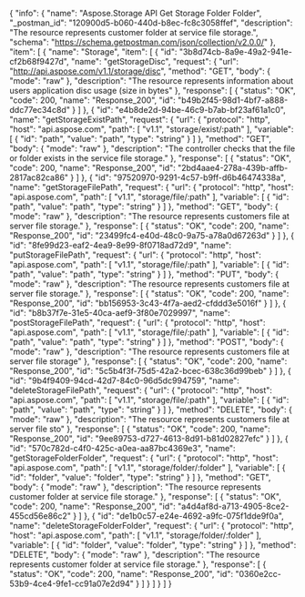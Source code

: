 {
  "info": {
    "name": "Aspose.Storage API Get Storage Folder Folder",
    "_postman_id": "120900d5-b060-440d-b8ec-fc8c3058ffef",
    "description": "The resource represents customer folder at service file storage.",
    "schema": "https://schema.getpostman.com/json/collection/v2.0.0/"
  },
  "item": [
    {
      "name": "Storage",
      "item": [
        {
          "id": "3b8d74cb-8a9e-49a2-941e-cf2b68f9427d",
          "name": "getStorageDisc",
          "request": {
            "url": "http://api.aspose.com/v1.1/storage/disc",
            "method": "GET",
            "body": {
              "mode": "raw"
            },
            "description": "The resource represents information about users application disc usage (size in bytes"
          },
          "response": [
            {
              "status": "OK",
              "code": 200,
              "name": "Response_200",
              "id": "b49b2f45-98d1-4bf7-a888-ddc77ec34c8d"
            }
          ]
        },
        {
          "id": "e4b8de2d-94be-46c9-b7ab-bf23af61a1c0",
          "name": "getStorageExistPath",
          "request": {
            "url": {
              "protocol": "http",
              "host": "api.aspose.com",
              "path": [
                "v1.1",
                "storage/exist/:path"
              ],
              "variable": [
                {
                  "id": "path",
                  "value": "path",
                  "type": "string"
                }
              ]
            },
            "method": "GET",
            "body": {
              "mode": "raw"
            },
            "description": "The controller checks that the file or folder exists in the service file storage."
          },
          "response": [
            {
              "status": "OK",
              "code": 200,
              "name": "Response_200",
              "id": "2bd4aae4-278a-439b-affb-2817ac82ca86"
            }
          ]
        },
        {
          "id": "97520970-9291-4c57-b9ff-d6b46474338a",
          "name": "getStorageFilePath",
          "request": {
            "url": {
              "protocol": "http",
              "host": "api.aspose.com",
              "path": [
                "v1.1",
                "storage/file/:path"
              ],
              "variable": [
                {
                  "id": "path",
                  "value": "path",
                  "type": "string"
                }
              ]
            },
            "method": "GET",
            "body": {
              "mode": "raw"
            },
            "description": "The resource represents customers file at server file storage."
          },
          "response": [
            {
              "status": "OK",
              "code": 200,
              "name": "Response_200",
              "id": "23499fc4-e40d-48c0-9a75-a78a0d67263d"
            }
          ]
        },
        {
          "id": "8fe99d23-eaf2-4ea9-8e99-8f0718ad72d9",
          "name": "putStorageFilePath",
          "request": {
            "url": {
              "protocol": "http",
              "host": "api.aspose.com",
              "path": [
                "v1.1",
                "storage/file/:path"
              ],
              "variable": [
                {
                  "id": "path",
                  "value": "path",
                  "type": "string"
                }
              ]
            },
            "method": "PUT",
            "body": {
              "mode": "raw"
            },
            "description": "The resource represents customers file at server file storage."
          },
          "response": [
            {
              "status": "OK",
              "code": 200,
              "name": "Response_200",
              "id": "bb156953-3c43-4f7a-aed2-cfddd3e5016f"
            }
          ]
        },
        {
          "id": "b8b37f7e-31e5-40ca-aef9-3f80e7029997",
          "name": "postStorageFilePath",
          "request": {
            "url": {
              "protocol": "http",
              "host": "api.aspose.com",
              "path": [
                "v1.1",
                "storage/file/:path"
              ],
              "variable": [
                {
                  "id": "path",
                  "value": "path",
                  "type": "string"
                }
              ]
            },
            "method": "POST",
            "body": {
              "mode": "raw"
            },
            "description": "The resource represents customers file at server file storage"
          },
          "response": [
            {
              "status": "OK",
              "code": 200,
              "name": "Response_200",
              "id": "5c5b4f3f-75d5-42a2-bcec-638c36d99beb"
            }
          ]
        },
        {
          "id": "9b4f9409-94cd-42d7-84c0-96d5dc994759",
          "name": "deleteStorageFilePath",
          "request": {
            "url": {
              "protocol": "http",
              "host": "api.aspose.com",
              "path": [
                "v1.1",
                "storage/file/:path"
              ],
              "variable": [
                {
                  "id": "path",
                  "value": "path",
                  "type": "string"
                }
              ]
            },
            "method": "DELETE",
            "body": {
              "mode": "raw"
            },
            "description": "The resource represents customers file at server file sto"
          },
          "response": [
            {
              "status": "OK",
              "code": 200,
              "name": "Response_200",
              "id": "9ee89753-d727-4613-8d91-b81d02827efc"
            }
          ]
        },
        {
          "id": "570c782d-c4f0-425c-a0ea-aa87bc4369e3",
          "name": "getStorageFolderFolder",
          "request": {
            "url": {
              "protocol": "http",
              "host": "api.aspose.com",
              "path": [
                "v1.1",
                "storage/folder/:folder"
              ],
              "variable": [
                {
                  "id": "folder",
                  "value": "folder",
                  "type": "string"
                }
              ]
            },
            "method": "GET",
            "body": {
              "mode": "raw"
            },
            "description": "The resource represents customer folder at service file storage."
          },
          "response": [
            {
              "status": "OK",
              "code": 200,
              "name": "Response_200",
              "id": "a4d4af8d-a713-4905-8ce2-455cd56e86c2"
            }
          ]
        },
        {
          "id": "de1b0c57-e24e-4692-a9fc-075f1dde9f0a",
          "name": "deleteStorageFolderFolder",
          "request": {
            "url": {
              "protocol": "http",
              "host": "api.aspose.com",
              "path": [
                "v1.1",
                "storage/folder/:folder"
              ],
              "variable": [
                {
                  "id": "folder",
                  "value": "folder",
                  "type": "string"
                }
              ]
            },
            "method": "DELETE",
            "body": {
              "mode": "raw"
            },
            "description": "The resource represents customer folder at service file storage."
          },
          "response": [
            {
              "status": "OK",
              "code": 200,
              "name": "Response_200",
              "id": "0360e2cc-53b9-4ce4-9fe1-cc91a07e2d94"
            }
          ]
        }
      ]
    }
  ]
}